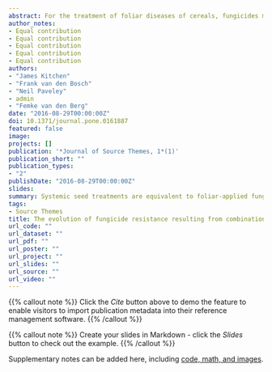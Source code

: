 ```yaml
---
abstract: For the treatment of foliar diseases of cereals, fungicides may be applied as foliar sprays or systemic seed treatments which are translocated to leaves. Little research has been done to assess the resistance risks associated with foliar-acting systemic seed treatments when used alone or in combination with foliar sprays, even though both types of treatment may share the same mode of action. It is therefore unknown to what extent adding a systemic seed treatment to a foliar spray programme poses an additional resistance risk and whether in the presence of a seed treatment additional resistance management strategies (such as limiting the total number of treatments) are necessary to limit the evolution of fungicide-resistance. A mathematical model was developed to simulate an epidemic and the resistance evolution of Zymoseptoria tritici on winter wheat, which was used to compare different combinations of seed and foliar treatments by calculating the fungicide effective life, i.e. the number of years before effective disease control is lost to resistance. A range of parameterizations for the seed treatment fungicide and different fungicide uptake models were compared. Despite the different parameterizations, the model consistently predicted the same trends in that i) similar levels of efficacy delivered either by a foliar-acting seed treatment, or a foliar application, resulted in broadly similar resistance selection, ii) adding a foliar-acting seed treatment to a foliar spray programme increased resistance selection and usually decreased effective life, and iii) splitting a given total dose—by adding a seed treatment to foliar treatments, but decreasing dose per treatment—gave effective lives that were the same as, or shorter than those given by the spray programme alone. For our chosen plant-pathogen-fungicide system, the model results suggest that to effectively manage selection for fungicide-resistance, foliar acting systemic seed treatments should be included as one of the maximum number of permitted fungicide applications.
author_notes:
- Equal contribution
- Equal contribution
- Equal contribution
- Equal contribution
- Equal contribution
authors:
- "James Kitchen"
- "Frank van den Bosch"
- "Neil Paveley"
- admin
- "Femke van den Berg"
date: "2016-08-29T00:00:00Z"
doi: 10.1371/journal.pone.0161887
featured: false
image:
projects: []
publication: '*Journal of Source Themes, 1*(1)'
publication_short: ""
publication_types:
- "2"
publishDate: "2016-08-29T00:00:00Z"
slides: 
summary: Systemic seed treatments are equivalent to foliar-applied fungicides with respect to the evolution of resistance
tags:
- Source Themes
title: The evolution of fungicide resistance resulting from combinations of foliar-acting systemic seed treatments and foliar-applied fungicides, a modelling analysis
url_code: ""
url_dataset: ""
url_pdf: ""
url_poster: ""
url_project: ""
url_slides: ""
url_source: ""
url_video: ""
---
```


{{% callout note %}}
Click the *Cite* button above to demo the feature to enable visitors to import publication metadata into their reference management software.
{{% /callout %}}

{{% callout note %}}
Create your slides in Markdown - click the *Slides* button to check out the example.
{{% /callout %}}

Supplementary notes can be added here, including [code, math, and images](https://wowchemy.com/docs/writing-markdown-latex/).
